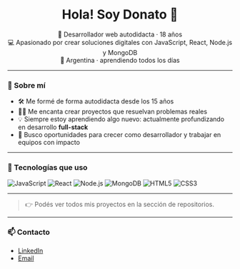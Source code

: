 <h1 align="center">Hola! Soy Donato 👋</h1>

<p align="center">
  🧠 Desarrollador web autodidacta · 18 años <br>
  💻 Apasionado por crear soluciones digitales con JavaScript, React, Node.js y MongoDB <br>
  📍 Argentina · aprendiendo todos los días
</p>

---

### 🚀 Sobre mí

- 🛠️ Me formé de forma autodidacta desde los 15 años
- 👨‍💻 Me encanta crear proyectos que resuelvan problemas reales
- 💡 Siempre estoy aprendiendo algo nuevo: actualmente profundizando en desarrollo **full-stack**
- 🎯 Busco oportunidades para crecer como desarrollador y trabajar en equipos con impacto

---

### 🧰 Tecnologías que uso

![JavaScript](https://img.shields.io/badge/-JavaScript-black?style=flat-square&logo=javascript)
![React](https://img.shields.io/badge/-React-black?style=flat-square&logo=react)
![Node.js](https://img.shields.io/badge/-Node.js-black?style=flat-square&logo=node.js)
![MongoDB](https://img.shields.io/badge/-MongoDB-black?style=flat-square&logo=mongodb)
![HTML5](https://img.shields.io/badge/-HTML5-black?style=flat-square&logo=html5)
![CSS3](https://img.shields.io/badge/-CSS3-black?style=flat-square&logo=css3)

---


> 👉 Podés ver todos mis proyectos en la sección de repositorios.

---

### 📫 Contacto

- [LinkedIn]([https://www.linkedin.com/in/tuusuario](https://www.linkedin.com/in/donato-bernacchi/))
- [Email](mailto:dona04122@gmail.com)
